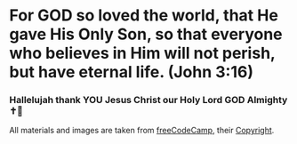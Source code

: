 # For GOD so loved the world, that He gave His Only Son, so that everyone who believes in Him will not perish, but have eternal life. (John 3:16)
### Hallelujah thank YOU Jesus Christ our Holy Lord GOD Almighty ✝️💌 

All materials and images are taken from [freeCodeCamp](https://www.freecodecamp.org/learn/2022/responsive-web-design/), their [Copyright](https://www.freecodecamp.org/news/terms-of-service/).
